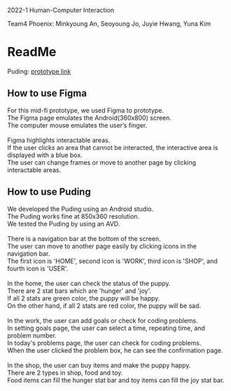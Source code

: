 2022-1 Human-Computer Interaction

Team4 Phoenix: Minkyoung An, Seoyoung Jo, Juyie Hwang, Yuna Kim

# ReadMe


Puding: [prototype link](https://www.figma.com/proto/qzNBbGTJRzhtI2oh35uDzS/Puding---Phoenix?node-id=1220%3A837&scaling=min-zoom&page-id=0%3A1&starting-point-node-id=1220%3A837)


## How to use Figma<br>
For this mid-fi prototype, we used Figma to prototype.<br>
The Figma page emulates the Android(360x800) screen.<br>
The computer mouse emulates the user’s finger.<br/><br/>
Figma highlights interactable areas.<br>
If the user clicks an area that cannot be interacted, the interactive area is displayed with a blue box.<br>
The user can change frames or move to another page by clicking interactable areas.<br/>

## How to use Puding<br>
We developed the Puding using an Android studio.<br/>
The Puding works fine at 850x360 resolution.<br/>
We tested the Puding by using an AVD.<br/><br/>
There is a navigation bar at the bottom of the screen.<br>
The user can move to another page easily by clicking icons in the navigation bar.<br>
The first icon is 'HOME', second icon is 'WORK', third icon is 'SHOP', and fourth icon is 'USER'.<br/><br/>
In the home, the user can check the status of the puppy.<br>
There are 2 stat bars which are 'hunger' and 'joy'.<br>
If all 2 stats are green color, the puppy will be happy.<br>
On the other hand, if all 2 stats are red color, the puppy will be sad.<br/><br/>
In the work, the user can add goals or check for coding problems.<br>
In setting goals page, the user can select a time, repeating time, and problem number.<br>
In today's problems page, the user can check for coding problems.<br>
When the user clicked the problem box, he can see the confirmation page.<br/><br/>
In the shop, the user can buy items and make the puppy happy.<br>
There are 2 types in shop, food and toy.<br>
Food items can fill the hunger stat bar and toy items can fill the joy stat bar.<br>
